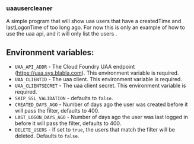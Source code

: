 ### uaausercleaner

A simple program that will show uaa users that have a createdTime and lastLogonTime of too long ago. For now this is only an example of how to use the uaa api, and it will only list the users .  

## Environment variables:

* `UAA_API_ADDR` - The Cloud Foundry UAA endpoint (https://uaa.sys.blabla.com). This environment variable is required.
* `UAA_CLIENTID` - The uaa client. This environment variable is required.
* `UAA_CLIENTSECRET` - The uaa client secret. This environment variable is required.
* `SKIP_SSL_VALIDATION` - defaults to `false`.
* `CREATED_DAYS_AGO` - Number of days ago the user was created before it will pass the filter, defaults to 400.
* `LAST_LOGON_DAYS_AGO` - Number of days ago the user was last logged in before it will pass the filter, defaults to 400.
* `DELETE_USERS` - If set to `true`, the users that match the filter will be deleted. Defaults to `false`.
